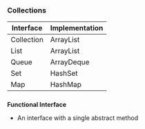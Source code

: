 


### Collections
| <b>Interface</b> | <b>Implementation</b> |
|------------------|-----------------------|
| Collection       | ArrayList             |
| List             | ArrayList             |160 Summary
| Queue            | ArrayDeque            |
| Set              | HashSet               |
| Map              | HashMap               |

###

**Functional Interface**
- An interface with a single abstract method
